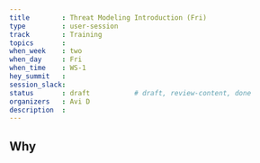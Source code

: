 ```yaml
---
title        : Threat Modeling Introduction (Fri)
type         : user-session
track        : Training
topics       : 
when_week    : two
when_day     : Fri
when_time    : WS-1
hey_summit   :
session_slack:
status       : draft           # draft, review-content, done
organizers   : Avi D
description  : 
---
```


## Why

<!--Add intro-->
